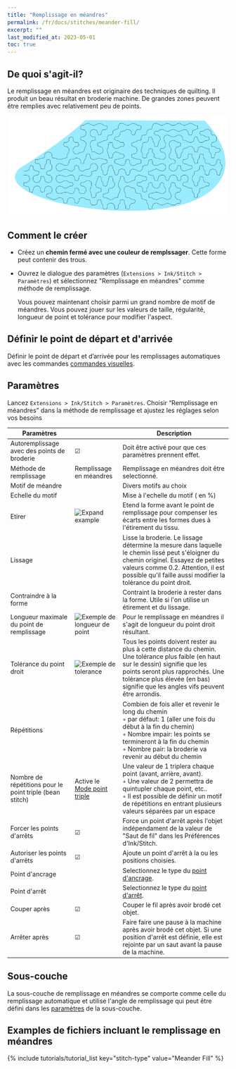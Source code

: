 ```yaml
---
title: "Remplissage en méandres"
permalink: /fr/docs/stitches/meander-fill/
excerpt: ""
last_modified_at: 2023-05-01
toc: true
---
```

## De quoi s'agit-il?

Le remplissage en méandres est originaire des techniques de quilting. Il produit un beau résultat en broderie machine. De grandes zones peuvent être remplies avec relativement peu de points.


![Meander stitch detail](/assets/images/docs/meander-fill.png)

## Comment le créer

* Créez un **chemin fermé avec une couleur de remplssager**.  Cette forme peut contenir des trous.
* Ouvrez le dialogue des paramètres (`Extensions > Ink/Stitch > Paramètres`)  et sélectionnez "Remplissage en méandres" comme méthode de remplissage.

  Vous pouvez maintenant choisir parmi un grand nombre de motif de méandres. Vous pouvez jouer sur les valeurs de  taille, régularité, longueur de point et tolérance pour modifier l'aspect.
  
## Définir le point de départ et d'arrivée

Définir le point de départ et d’arrivée pour les remplissages automatiques avec les commandes [commandes visuelles](/docs/commands/).

## Paramètres

Lancez `Extensions > Ink/Stitch > Paramètres`. Choisir “Remplissage en méandres” dans la méthode de remplissage et ajustez les réglages selon vos besoins

|Paramètres||Description|
|---|---|---|
|Autoremplissage avec des points de broderie| ☑ |Doit être activé pour que ces paramètres prennent effet.|
|Méthode de remplissage                     |Remplissage en méandres| Remplissage en méandres  doit être selectionné.|
|Motif de méandre                           || Divers motifs au choix|
|Echelle du motif                           ||Mise à l'echelle du motif ( en %)|
|Etirer                                     |![Expand example](/assets/images/docs/params-fill-expand.png) |Etend la forme avant le point de remplissage pour compenser les écarts entre les formes dues à l'étirement du tissu.|
|Lissage                                    ||Lisse la broderie. Le lissage détermine la mesure dans laquelle le chemin lissé peut s'éloigner du chemin originel. Essayez de petites valeurs comme 0.2. Attention, il est possible qu'il faille aussi modifier la tolérance du point droit.|
|Contraindre à la forme                              ||Contraint la broderie à rester dans la forme. Utile si l'on utilise un étirement et du lissage.|
|Longueur maximale du point de remplissage  |![Exemple de longueur de point](/assets/images/docs/params-fill-stitch_length.png) |Pour le remplissage en méandres il s'agit de longueur du point droit résultant.|
|Tolérance du point droit                   |![Exemple de tolerance](/assets/images/docs/contourfilltolerance.svg) |Tous les points doivent rester au plus à cette distance du chemin. Une tolérance plus faible (en haut sur le dessin) signifie que les points seront plus rapprochés. Une tolérance plus élevée (en bas) signifie que les angles vifs peuvent être arrondis.|
|Répétitions           ||Combien de fois aller et revenir le long du chemin<br />◦ par défaut: 1 (aller une fois du début à la fin du chemin)<br />◦ Nombre impair: les points se termineront à la fin du chemin<br />◦ Nombre pair: la broderie va revenir au début du chemin|
|Nombre de répétitions pour le point triple (bean stitch)              |Active le [Mode point triple](/fr/docs/stitches/bean-stitch/)<br />|Une valeur de 1 triplera chaque point (avant, arrière, avant).<br />◦ Une valeur de 2 permettra de quintupler chaque point, etc..<br />◦ Il est possible de définir un motif de répétitions en entrant plusieurs valeurs séparées par un espace|
|Forcer les points d'arrêts                 |☑|Force un point d'arrêt après l'objet indépendament de la valeur de "Saut de fil" dans les Préférences d'Ink/Stitch.|
|Autoriser les points d'arrêts              | ☑|Ajoute un point d'arrêt à la ou les positions choisies.|
|Point d'ancrage                            ||Selectionnez le type du  [point d'ancrage](/fr/docs/stitches/lock-stitches).|
|Point d'arrêt                              ||Selectionnez le type du [point d'arrêt](/fr/docs/stitches/lock-stitches).|
|Couper après                               |☑|Couper le fil après avoir brodé cet objet.|
|Arrêter après                              |☑|Faire faire une pause à la machine après avoir brodé  cet objet. Si une position d'arrêt est définie, elle est rejointe  par un saut avant la pause de la machine.|

## Sous-couche

La sous-couche de remplissage en méandres se comporte comme celle du remplissage automatique et utilise l'angle de remplissage qui peut être défini dans les 
[paramètres](/fr/docs/stitches/fill-stitch/#sous-couche) de la sous-couche.



## Examples de fichiers incluant le remplissage en méandres
{% include tutorials/tutorial_list key="stitch-type" value="Meander Fill" %}
